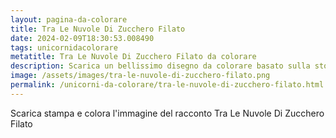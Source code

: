```yaml
---
layout: pagina-da-colorare
title: Tra Le Nuvole Di Zucchero Filato
date: 2024-02-09T18:30:53.008490
tags: unicornidacolorare
metatitle: Tra Le Nuvole Di Zucchero Filato da colorare
description: Scarica un bellissimo disegno da colorare basato sulla storia Tra Le Nuvole Di Zucchero Filato
image: /assets/images/tra-le-nuvole-di-zucchero-filato.png
permalink: /unicorni-da-colorare/tra-le-nuvole-di-zucchero-filato.html
---
```

Scarica stampa e colora l'immagine del racconto Tra Le Nuvole Di Zucchero Filato
